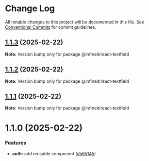 # Change Log

All notable changes to this project will be documented in this file.
See [Conventional Commits](https://conventionalcommits.org) for commit guidelines.

## [1.1.3](https://github.com/dharmesh-r-patel/react-monorepo/compare/@infineit/react-textfield@1.1.2...@infineit/react-textfield@1.1.3) (2025-02-22)

**Note:** Version bump only for package @infineit/react-textfield





## [1.1.2](https://github.com/dharmesh-r-patel/react-monorepo/compare/@infineit/react-textfield@1.1.1...@infineit/react-textfield@1.1.2) (2025-02-22)

**Note:** Version bump only for package @infineit/react-textfield





## [1.1.1](https://github.com/dharmesh-r-patel/react-monorepo/compare/@infineit/react-textfield@1.1.0...@infineit/react-textfield@1.1.1) (2025-02-22)

**Note:** Version bump only for package @infineit/react-textfield





# 1.1.0 (2025-02-22)


### Features

* **auth:** add reusable component ([db65145](https://github.com/dharmesh-r-patel/react-monorepo/commit/db65145f2b334ebccf66660f0905ee4031e5d0c4))

